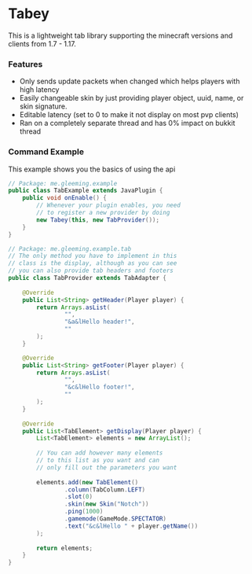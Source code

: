 # Tabey
This is a lightweight tab library supporting the minecraft versions and clients from 1.7 - 1.17.
### Features
* Only sends update packets when changed which helps players with high latency
* Easily changeable skin by just providing player object, uuid, name, or skin signature.
* Editable latency (set to 0 to make it not display on most pvp clients)
* Ran on a completely separate thread and has 0% impact on bukkit thread
### Command Example
This example shows you the basics of using the api
```java
// Package: me.gleeming.example
public class TabExample extends JavaPlugin {
    public void onEnable() {
        // Whenever your plugin enables, you need
        // to register a new provider by doing
        new Tabey(this, new TabProvider());
    }
}

// Package: me.gleeming.example.tab
// The only method you have to implement in this
// class is the display, although as you can see
// you can also provide tab headers and footers
public class TabProvider extends TabAdapter {
    
    @Override
    public List<String> getHeader(Player player) {
        return Arrays.asList(
                "",
                "&a&lHello header!",
                ""
        );
    }

    @Override
    public List<String> getFooter(Player player) {
        return Arrays.asList(
                "",
                "&c&lHello footer!",
                ""
        );
    }
    
    @Override
    public List<TabElement> getDisplay(Player player) {
        List<TabElement> elements = new ArrayList();
        
        // You can add however many elements
        // to this list as you want and can
        // only fill out the parameters you want
        
        elements.add(new TabElement()
                .column(TabColumn.LEFT)
                .slot(0)
                .skin(new Skin("Notch"))
                .ping(1000)
                .gamemode(GameMode.SPECTATOR)
                .text("&c&lHello " + player.getName())
        );
        
        return elements;
    }
}

```